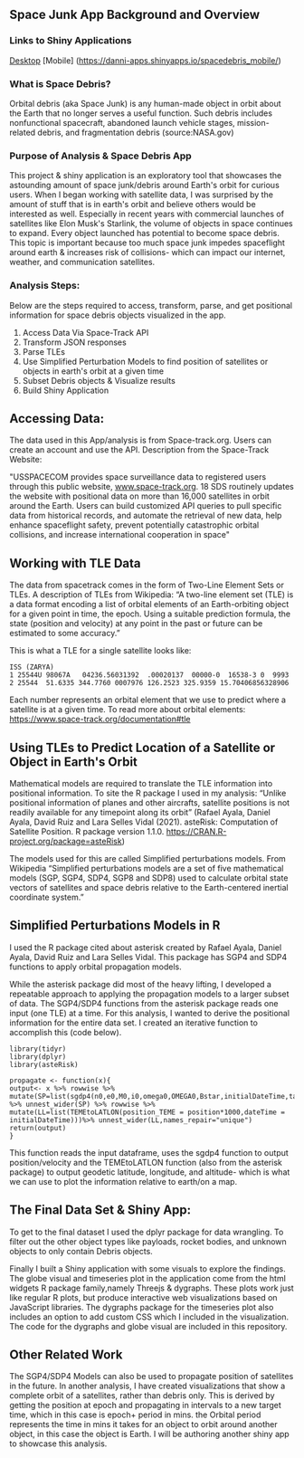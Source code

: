 ## Space Junk App Background and Overview

### Links to Shiny Applications
[Desktop](https://danni-apps.shinyapps.io/Danni_SpaceJunk/)
[Mobile] (https://danni-apps.shinyapps.io/spacedebris_mobile/)

### What is Space Debris?
Orbital debris (aka Space Junk) is any human-made object in orbit about the Earth that no longer serves a useful function. Such debris includes nonfunctional spacecraft, abandoned launch vehicle stages, mission-related debris, and fragmentation debris (source:NASA.gov)

### Purpose of Analysis & Space Debris App 
This project & shiny application is an exploratory tool that showcases the astounding amount of space junk/debris around Earth's orbit for curious users. When I began working with satellite data, I was surprised by the amount of stuff that is in earth's orbit and believe others would be interested as well. Especially in recent years with commercial launches of satellites like Elon Musk's Starlink, the volume of objects in space continues to expand. Every object launched has potential to become space debris. This topic is important because too much space junk impedes spaceflight around earth & increases risk of collisions- which can impact our internet, weather, and communication satellites. 

### Analysis Steps:
Below are the steps required to access, transform, parse, and get positional information for space debris objects visualized in the app. 

1. Access Data Via Space-Track API 
2. Transform JSON responses 
3. Parse TLEs 
4. Use Simplified Perturbation Models to find position of satellites or objects in earth's orbit at a given time
5. Subset Debris objects & Visualize results
6. Build Shiny Application 

## Accessing Data: 
The data used in this App/analysis is from Space-track.org. Users can create an account and use the API. Description from the Space-Track Website:

"USSPACECOM provides space surveillance data to registered users through this public website, www.space-track.org. 18 SDS routinely updates the website with positional data on more than 16,000 satellites in orbit around the Earth. Users can build customized API queries to pull specific data from historical records, and automate the retrieval of new data, help enhance spaceflight safety, prevent potentially catastrophic orbital collisions, and increase international cooperation in space"

## Working with TLE Data 
The data from spacetrack comes in the form of Two-Line Element Sets or TLEs. A description of TLEs from Wikipedia: 
“A two-line element set (TLE) is a data format encoding a list of orbital elements of an Earth-orbiting object for a given point in time, the epoch. Using a suitable prediction formula, the state (position and velocity) at any point in the past or future can be estimated to some accuracy.”

This is what a TLE for a single satellite looks like: 
```
ISS (ZARYA)
1 25544U 98067A   04236.56031392  .00020137  00000-0  16538-3 0  9993
2 25544  51.6335 344.7760 0007976 126.2523 325.9359 15.70406856328906
```
Each number represents an orbital element that we use to predict where a satellite is at a given time. To read more about orbital elements: https://www.space-track.org/documentation#tle


## Using TLEs to Predict Location of a Satellite or Object in Earth's Orbit
Mathematical models are required to translate the TLE information into positional information. To site the R package I used in my analysis: “Unlike positional information of planes and other aircrafts, satellite positions is not readily available for any timepoint along its orbit” (Rafael Ayala, Daniel Ayala, David Ruiz and Lara Selles Vidal (2021). asteRisk: Computation of Satellite Position. R package version 1.1.0. https://CRAN.R-project.org/package=asteRisk) 

The models used for this are called Simplified perturbations models.  From Wikipedia “Simplified perturbations models are a set of five mathematical models (SGP, SGP4, SDP4, SGP8 and SDP8) used to calculate orbital state vectors of satellites and space debris relative to the Earth-centered inertial coordinate system.” 

## Simplified Perturbations Models in R 
I used the R package cited about asterisk created by Rafael Ayala, Daniel Ayala, David Ruiz and Lara Selles Vidal. This package has SGP4 and SDP4 functions to apply orbital propagation models. 

While the asterisk package did most of the heavy lifting, I developed a repeatable approach to applying the propagation models to a larger subset of data. The SGP4/SDP4 functions from the asterisk package reads one input (one TLE) at a time. For this analysis, I wanted to derive the positional information for the entire data set. I created an iterative function to accomplish this (code below). 

```
library(tidyr)
library(dplyr)
library(asteRisk)

propagate <- function(x){
output<- x %>% rowwise %>%
mutate(SP=list(sgdp4(n0,e0,M0,i0,omega0,OMEGA0,Bstar,initialDateTime,targetTime)))
%>% unnest_wider(SP) %>% rowwise %>%
mutate(LL=list(TEMEtoLATLON(position_TEME = position*1000,dateTime = initialDateTime)))%>% unnest_wider(LL,names_repair="unique")
return(output)
}
```
This function reads the input dataframe, uses the sgdp4 function to output position/velocity and the TEMEtoLATLON function (also from the asterisk package) to output geodetic latitude, longitude, and altitude- which is what we can use to plot the information relative to earth/on a map. 

## The Final Data Set & Shiny App: 
To get to the final dataset I used the dplyr package for data wrangling. To filter out the other object types like payloads, rocket bodies, and unknown objects to only contain Debris objects. 

Finally I built a Shiny application with some visuals to explore the findings.  The globe visual and timeseries plot in the application come from the html widgets R package family,namely Threejs & dygraphs. These plots work just like regular R plots, but produce interactive web visualizations based on JavaScript libraries.   The dygraphs package for the timeseries plot also includes an option to add custom CSS which I included in the visualization. The code for the dygraphs and globe visual are included in this repository. 

## Other Related Work 
The SGP4/SDP4 Models can also be used to propagate position of satellites in the future. In another analysis, I have created visualizations that show a complete orbit of a satellites, rather than debris only. This is derived by getting the position at epoch and propagating in intervals to a new target time, which in this case is epoch+ period in mins. the Orbital period represents the time in mins it takes for an object to orbit around another object, in this case the object is Earth.  I will be authoring another shiny app to showcase this analysis. 
